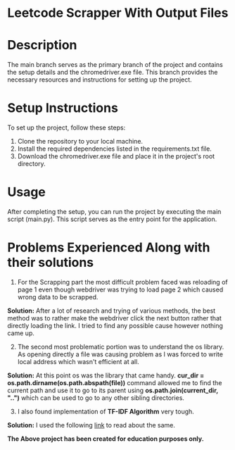 # Leetcode Scrapper With Output Files

# Description
The main branch serves as the primary branch of the project and contains the setup details and the chromedriver.exe file. This branch provides the necessary resources and instructions for setting up the project.

# Setup Instructions
To set up the project, follow these steps:

1. Clone the repository to your local machine.
2. Install the required dependencies listed in the requirements.txt file.
3. Download the chromedriver.exe file and place it in the project's root directory.


# Usage
After completing the setup, you can run the project by executing the main script (main.py). This script serves as the entry point for the application.

# Problems Experienced Along with their solutions

1. For the Scrapping part the most difficult problem faced was reloading of page 1 even though webdriver was trying to load page 2 which caused wrong data to be scrapped.

**Solution:** After a lot of research and trying of various methods, the best method was to rather make the webdriver click the next button rather that directly loading the link. I tried to find any possible cause however nothing came up.

2. The second most problematic portion was to understand the os library. As opening directly a file was causing problem as I was forced to write local address which wasn't efficient at all.

**Solution:** At this point os was the library that came handy. **cur_dir = os.path.dirname(os.path.abspath(__file__))** command allowed me to find the current path and use it to go to its parent using **os.path.join(current_dir, "..")** which can be used to go to any other sibling directories.

3. I also found implementation of **TF-IDF Algorithm** very tough.

**Solution:** I used the following [link](https://medium.com/nlplanet/two-minutes-nlp-learn-tf-idf-with-easy-examples-7c15957b4cb3) to read about the same.


**The Above project has been created for education purposes only.**
